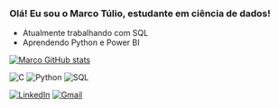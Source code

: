 ### Olá! Eu sou o Marco Túlio, estudante em ciência de dados!


- Atualmente trabalhando com SQL
- Aprendendo Python e Power BI

[![Marco GitHub stats](https://github-readme-stats.vercel.app/api?username=mtuliodev&theme=transparent)](https://github.com/mtuliodev/github-readme-stats)

![C](https://img.icons8.com/color/48/000000/c-programming.png)
![Python](https://img.icons8.com/color/48/000000/python.png)
![SQL](https://img.icons8.com/color/48/000000/sql.png)


[![LinkedIn](https://img.shields.io/badge/LinkedIn-blue?logo=linkedin&style=flat-square)](https://www.linkedin.com/in/marco-tulio-sousa-a40a2a203/)
[![Gmail](https://img.shields.io/badge/Gmail-D48E31?logo=gmail&style=flat-square&logoColor=white)](mailto:mtulio0906l@gmail.com)


